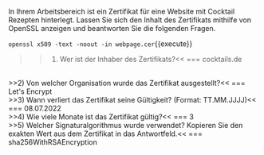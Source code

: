 In Ihrem Arbeitsbereich ist ein Zertifikat für eine Website mit Cocktail Rezepten hinterlegt. Lassen Sie sich den Inhalt des Zertifikats mithilfe von OpenSSL anzeigen und beantworten Sie die folgenden Fragen.

`openssl x509 -text -noout -in webpage.cer`{{execute}}
<br>

>>1) Wer ist der Inhaber des Zertifikats?<<
=== cocktails.de
<br>
>>2) Von welcher Organisation wurde das Zertifikat ausgestellt?<< 
=== Let's Encrypt
<br>
>>3) Wann verliert das Zertifikat seine Gültigkeit? (Format: TT.MM.JJJJ)<<
=== 08.07.2022
<br>
>>4) Wie viele Monate ist das Zertifikat gültig?<<
=== 3
<br>
>>5) Welcher Signaturalgorithmus wurde verwendet? Kopieren Sie den exakten Wert aus dem Zertifikat in das Antwortfeld.<<
=== sha256WithRSAEncryption